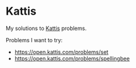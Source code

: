 # Kattis

My solutions to [Kattis](https://open.kattis.com/problems) problems.

Problems I want to try:
- https://open.kattis.com/problems/set
- https://open.kattis.com/problems/spellingbee

